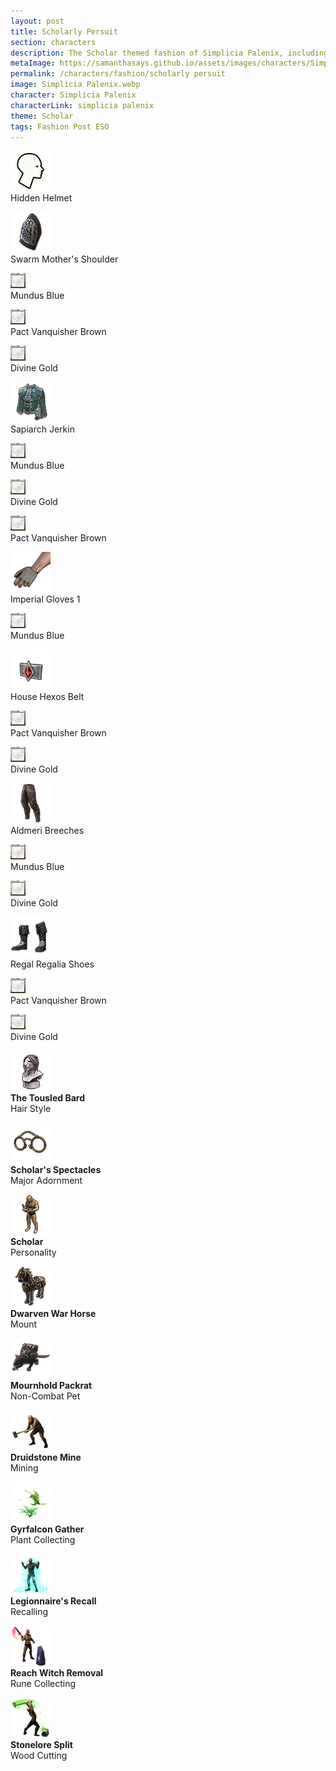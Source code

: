 ```yaml
---
layout: post
title: Scholarly Persuit
section: characters
description: The Scholar themed fashion of Simplicia Palenix, including styles, dyes, and collectibles. 
metaImage: https://samanthasays.github.io/assets/images/characters/Simplicia Palenix.webp
permalink: /characters/fashion/scholarly persuit
image: Simplicia Palenix.webp
character: Simplicia Palenix
characterLink: simplicia palenix
theme: Scholar
tags: Fashion Post ESO
---
```


<div class="fashionContainer">
    <div class="fashionOutfit">
        <div class="fashionStyle">
            <p><img src="/assets/images/icons/eso/armour/hidden helmet.webp" alt="Hidden Helmet"><br>
            Hidden Helmet</p>
        </div>
        <div class="fashionDye">
            <p></p>
        </div>
        <div class="fashionDye">
            <p></p>
        </div>
        <div class="fashionDye">
            <p></p>
        </div>
        <div class="fashionStyle">
            <p><img src="/assets/images/icons/eso/armour/swarm mother's shoulder.webp" alt="Swarm Mother's Shoulder"><br>
            Swarm Mother's Shoulder</p>
        </div>
        <div class="fashionDye">
            <p><img style="background-color: #6f83aa" src="/assets/images/icons/eso/dye.webp" alt="Dye"><br>
            Mundus Blue</p>
        </div>
        <div class="fashionDye">
            <p><img style="background-color: #72311c" src="/assets/images/icons/eso/dye.webp" alt="Dye"><br>
            Pact Vanquisher Brown</p>
        </div>
        <div class="fashionDye">
            <p><img style="background-color: #d6b14b" src="/assets/images/icons/eso/dye.webp" alt="Dye"><br>
            Divine Gold</p>
        </div>
        <div class="fashionStyle">
            <p><img src="/assets/images/icons/eso/armour/sapiarch jerkin.webp" alt="Sapiarch Jerkin"><br>
            Sapiarch Jerkin</p>
        </div>
        <div class="fashionDye">
            <p><img style="background-color: #6f83aa" src="/assets/images/icons/eso/dye.webp" alt="Dye"><br>
            Mundus Blue</p>
        </div>
        <div class="fashionDye">
            <p><img style="background-color: #d6b14b" src="/assets/images/icons/eso/dye.webp" alt="Dye"><br>
            Divine Gold</p>
        </div>
        <div class="fashionDye">
            <p><img style="background-color: #72311c" src="/assets/images/icons/eso/dye.webp" alt="Dye"><br>
            Pact Vanquisher Brown</p>
        </div>
        <div class="fashionStyle">
            <p><img src="/assets/images/icons/eso/armour/imperial gloves 1.webp" alt="Imperial Gloves 1"><br>
            Imperial Gloves 1</p>
        </div>
        <div class="fashionDye">
            <p><img style="background-color: #6f83aa" src="/assets/images/icons/eso/dye.webp" alt="Dye"><br>
            Mundus Blue</p>
        </div>
        <div class="fashionDye">
            <p></p>
        </div>
        <div class="fashionDye">
            <p></p>
        </div>
        <div class="fashionStyle">
            <p><img src="/assets/images/icons/eso/armour/house hexos belt.webp" alt="House Hexos Belt"><br>
            House Hexos Belt</p>
        </div>
        <div class="fashionDye">
            <p><img style="background-color: #72311c" src="/assets/images/icons/eso/dye.webp" alt="Dye"><br>
            Pact Vanquisher Brown</p>
        </div>
        <div class="fashionDye">
            <p><img style="background-color: #d6b14b" src="/assets/images/icons/eso/dye.webp" alt="Dye"><br>
            Divine Gold</p>
        </div>
        <div class="fashionDye">
            <p></p>
        </div>
        <div class="fashionStyle">
            <p><img src="/assets/images/icons/eso/armour/aldmeri dominion breeches.webp" alt="Aldmeri Breeches"><br>
            Aldmeri Breeches</p>
        </div>
        <div class="fashionDye">
            <p><img style="background-color: #6f83aa" src="/assets/images/icons/eso/dye.webp" alt="Dye"><br>
            Mundus Blue</p>
        </div>
        <div class="fashionDye">
            <p></p>
        </div>
        <div class="fashionDye">
            <p><img style="background-color: #d6b14b" src="/assets/images/icons/eso/dye.webp" alt="Dye"><br>
            Divine Gold</p>
        </div>
        <div class="fashionStyle">
            <p><img src="/assets/images/icons/eso/armour/regal regalia shoes.webp" alt="Regal Regalia Shoes"><br>
            Regal Regalia Shoes</p>
        </div>
        <div class="fashionDye">
            <p></p>
        </div>
        <div class="fashionDye">
            <p><img style="background-color: #72311c" src="/assets/images/icons/eso/dye.webp" alt="Dye"><br>
            Pact Vanquisher Brown</p>
        </div>
        <div class="fashionDye">
            <p><img style="background-color: #d6b14b" src="/assets/images/icons/eso/dye.webp" alt="Dye"><br>
            Divine Gold</p>
        </div>
    </div>
</div>

<div class="fashionContainer">
    <div class="fashionCollectibles">
        <div class="fashionCollectible" style="width: 50%">
            <p><img src="/assets/images/icons/eso/collectibles/the tousled bard.webp" alt="The Tousled Bard"><br>
            <span style="font-weight: bold">The Tousled Bard</span><br>
            Hair Style</p>
        </div>
        <div class="fashionCollectible" style="width: 50%">
            <p><img src="/assets/images/icons/eso/collectibles/scholar's spectacles.webp" alt="Scholar's Spectacles"><br>
            <span style="font-weight: bold">Scholar's Spectacles</span><br>
            Major Adornment</p>
        </div>
        <div class="fashionCollectible" style="width: 100%; clear: both">
            <p><img src="/assets/images/icons/eso/collectibles/scholar.webp" alt="Scholar"><br>
            <span style="font-weight: bold">Scholar</span><br>
            Personality</p>
        </div>
        <div class="fashionCollectible" style="width: 50%; clear: both">
            <p><img src="/assets/images/icons/eso/collectibles/dwarven war horse.webp" alt="Dwarven War Horse"><br>
            <span style="font-weight: bold">Dwarven War Horse</span><br>
            Mount</p>
        </div>
        <div class="fashionCollectible" style="width: 50%">
            <p><img src="/assets/images/icons/eso/collectibles/mournhold packrat.webp" alt="Mournhold Packrat"><br>
                <span style="font-weight: bold">Mournhold Packrat</span><br>
            Non-Combat Pet</p>
        </div>
        <div class="fashionCollectible" style="width: 33%; clear: both">
            <p><img src="/assets/images/icons/eso/collectibles/druidstone mine.webp" alt="Druidstone Mine"><br>
            <span style="font-weight: bold">Druidstone Mine</span><br>
            Mining</p>
        </div>
        <div class="fashionCollectible" style="width: 33%">
            <p><img src="/assets/images/icons/eso/collectibles/gyrfalcon gather.webp" alt="Gyrfalcon Gather"><br>
            <span style="font-weight: bold">Gyrfalcon Gather</span><br>
            Plant Collecting</p>
        </div>
        <div class="fashionCollectible" style="width: 33%">
            <p><img src="/assets/images/icons/eso/collectibles/legionnaire's recall.webp" alt="Legionnaire's Recall"><br>
            <span style="font-weight: bold">Legionnaire's Recall</span><br>
            Recalling</p>
        </div>
        <div class="fashionCollectible" style="width: 50%; clear: both">
            <p><img src="/assets/images/icons/eso/collectibles/reach witch removal.webp" alt="Reach Witch Removal"><br>
            <span style="font-weight: bold">Reach Witch Removal</span><br>
            Rune Collecting</p>
        </div>
        <div class="fashionCollectible" style="width: 50%">
            <p><img src="/assets/images/icons/eso/collectibles/stonelore split.webp" alt="Stonelore Split"><br>
            <span style="font-weight: bold">Stonelore Split</span><br>
            Wood Cutting</p>
        </div>
    </div>
</div>
